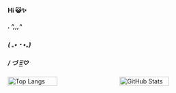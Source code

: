 <h4>Hi 😺✨</h4>

<h5>. ^,,,^</h5>
<h5>( ₌•・•₌)</h5>
<h5>/ づ =͟͟͞͞♡</h5>

<div style="display: flex; justify-content: space-between;">
  
  <img src="https://github-readme-stats.vercel.app/api/top-langs/?username=seo2&nanuraghazra&layout=compact" alt="Top Langs" style="width: 48%;"/>
  
  <img src="https://github-readme-stats.vercel.app/api?username=seo2n&show_icons=true&theme=radical" alt="GitHub Stats" style="width: 48%;"/>

</div>
